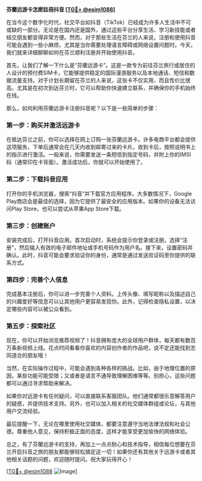 **芬蘭远游卡怎麽註冊抖音 [[TG💪+ @esim1088](https://t.me/s/esim1088)]**

在当今这个数字化时代，社交平台如抖音（TikTok）已经成为许多人生活中不可或缺的一部分。无论是在国内还是国外，通过这些平台分享生活、学习新技能或者结交朋友都变得非常方便。然而，对于那些生活在芬兰的人来说，注册和使用抖音可能会遇到一些小麻烦，尤其是当你需要处理语言障碍或网络设置问题时。今天，我们就来详细聊聊如何在芬兰顺利注册并开始使用抖音。

首先，让我们了解一下什么是“芬蘭远游卡”。这是一款专为前往芬兰旅行或居住的人设计的预付费SIM卡，它能够提供稳定的国际漫游服务以及本地通话、短信和数据流量支持。对于计划长期留在芬兰的人来说，这张卡不仅实用，而且性价比很高。尤其是在初次到达芬兰时，它可以帮助你快速建立联系，并确保你的手机始终在线。

那么，如何利用芬蘭远游卡注册抖音呢？以下是一些简单的步骤：

### 第一步：购买并激活远游卡

在抵达芬兰之前，你可以选择在网上订购一张芬蘭远游卡。许多电商平台都会提供这项服务，下单后通常会在几天内收到邮寄过来的卡片。收到卡后，按照说明书上的指示进行激活。一般来说，你需要发送一条短信到指定号码，并附上你的IMSI码（通常印在卡背面）。激活成功后，你就可以开始使用了。

### 第二步：下载抖音应用

打开你的手机浏览器，搜索“抖音”并下载官方应用程序。大多数情况下，Google Play商店会是最佳的选择，因为它提供了最安全的应用版本。如果你的设备无法访问Play Store，也可以尝试从苹果App Store下载。

### 第三步：创建账户

安装完成后，打开抖音应用。首次启动时，系统会提示你登录或注册。选择“注册”，然后输入有效的电子邮件地址或手机号码作为用户名。接下来，设置密码并确认。此时，抖音可能会要求验证你的身份，通常是通过发送验证码至你提供的联系方式。

### 第四步：完善个人信息

完成基本注册后，你可以进一步完善个人资料。上传头像、填写昵称以及描述自己的兴趣爱好等信息可以让其他用户更容易发现你。此外，记得检查隐私设置，以决定哪些内容可以被公众看到。

### 第五步：探索社区

现在，你可以开始浏览推荐视频了！抖音拥有庞大的全球用户群体，每天都有数百万条新视频上线。花点时间看看你喜欢的内容创作者的作品吧，说不定还能找到志同道合的朋友哦！

当然，在实际操作过程中，可能会遇到各种各样的挑战。比如，由于地理位置的原因，某些功能可能受限；又或者是语言不通导致理解困难等等。别担心，这些问题都可以通过寻求帮助来解决。

如果你对远游卡有任何疑问，可以直接联系客服团队。他们通常都很乐意解答用户的疑惑，并提供技术支持。另外，也可以加入相关的社交媒体群组或论坛，与其他用户交流经验。

最后提醒一下，无论在哪里使用社交媒体，都要注意遵守当地法律法规和社会公德。尊重他人意见，保持积极正面的态度，这样才能享受更加愉快的网络体验。

总之，有了芬蘭远游卡的支持，再加上一点点耐心和技术指导，相信每位想要在芬兰开启抖音之旅的朋友都能够轻松搞定这一切！如果你还有其他关于远游卡或者其他相关话题的问题，欢迎随时提问。祝大家玩得开心！

[[TG💪+ @esim1088](https://t.me/s/esim1088) ![Image](https://i.postimg.cc/4NQfJmqS/Snipaste-2025-05-13-00-14-12.png)]